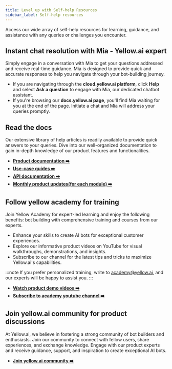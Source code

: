 ```yaml
---
title: Level up with Self-help Resources
sidebar_label: Self-help resources
---
```


Access our wide array of self-help resources for learning, guidance, and assistance with any queries or challenges you encounter.

## Instant chat resolution with Mia - Yellow.ai expert

Simply engage in a conversation with Mia to get your questions addressed and receive real-time guidance. Mia is designed to provide quick and accurate responses to help you navigate through your bot-building journey.

- If you are navigating through the **cloud.yellow.ai platform**, click **Help** and select **Ask a question** to engage with Mia, our dedicated chatbot assistant. 
- If you're browsing our **docs.yellow.ai page**, you'll find Mia waiting for you at the end of the page. Initiate a chat and Mia will address your queries promptly.

<!--
![](https://hackmd.io/_uploads/S1UFf7Uoh.png)
-->

## Read the docs 

Our extensive library of help articles is readily available to provide quick answers to your queries. Dive into our well-organized documentation to gain in-depth knowledge of our product features and functionalities.

* [**Product documentation :arrow_right:**](https://docs.yellow.ai/docs/platform_concepts/getting-started)      
* [**Use-case guides :arrow_right:**](https://docs.yellow.ai/docs/cookbooks/getting_started)      
* [**API documentation :arrow_right:**](https://docs.yellow.ai/docs/updates/overview)      
* [**Monthly product updates(for each module) :arrow_right:**](https://docs.yellow.ai/docs/updates/overview)      

## Follow yellow academy for training 

Join Yellow Academy for expert-led learning and enjoy the following benefits:
bot building with comprehensive training and courses from our experts.
- Enhance your skills to create AI bots for exceptional customer experiences.
- Explore our informative product videos on YouTube for visual walkthroughs, demonstrations, and insights.
- Subscribe to our channel for the latest tips and tricks to maximize Yellow.ai's capabilities.

:::note
If you prefer personalized training, write to academy@yellow.ai, and our experts will be happy to assist you.
:::

- [**Watch product demo videos :arrow_right:**](https://docs.yellow.ai/docs/tutorials/basics)        
- [**Subscribe to academy youtube channel :arrow_right:**](https://www.youtube.com/@yellowaiacademy)      



## Join yellow.ai community for product discussions

At Yellow.ai, we believe in fostering a strong community of bot builders and enthusiasts. 
Join our community to connect with fellow users, share experiences, and exchange knowledge. Engage with our product experts and receive guidance, support, and inspiration to create exceptional AI bots.
- [**Join yellow.ai community :arrow_right:**](https://community.yellow.ai/) 

